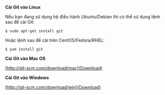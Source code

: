 **Cài Git vào Linux**

Nếu bạn đang sử dụng hệ điều hành Ubuntu/Debian thì có thể sử dụng lệnh sau để cài Git:

`$ sudo apt-get install git`

Hoặc lệnh sau để cài trên CentOS/Fedora/RHEL:

`$ yum install git`

**Cài Git vào Mac OS**

[http://git-scm.com/download/mac](Download)

**Cài Git vào Windows**

[http://git-scm.com/download/win](Download)
